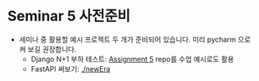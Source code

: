 # Seminar 5 사전준비
- 세미나 중 활용할 예시 프로젝트 두 개가 준비되어 있습니다. 미리 pycharm 으로 켜 보길 권장합니다.
  - Django N+1 부하 테스트: [Assignment 5](https://github.com/wafflestudio/seminar-2022-django-assignment5) repo를 수업 예시로도 활용
  - FastAPI 써보기: [./newEra](./newEra/)